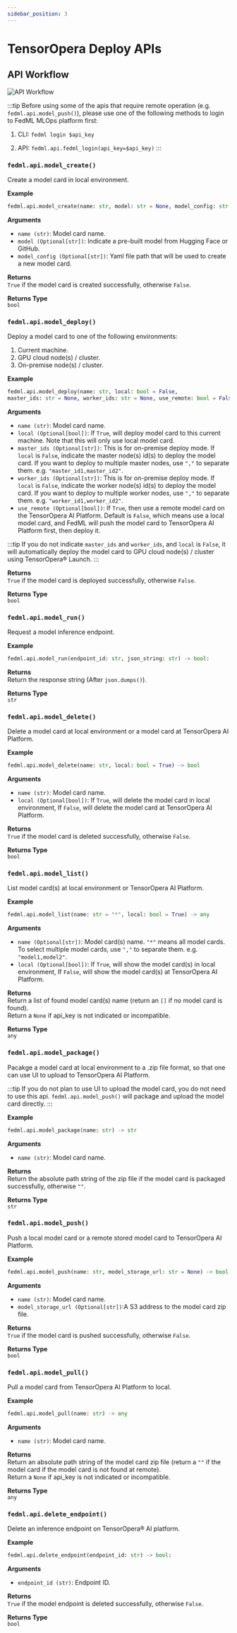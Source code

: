 ```yaml
---
sidebar_position: 3
---
```


# TensorOpera Deploy APIs

## API Workflow
![API Workflow](pics%2FAPIsWorkflow.png)

:::tip
Before using some of the apis that require remote operation (e.g. `fedml.api.model_push()`), 
please use one of the following methods to login 
to FedML MLOps platform first:

1. CLI: `fedml login $api_key`

2. API: `fedml.api.fedml_login(api_key=$api_key)`
:::

### `fedml.api.model_create()`
Create a model card in local environment.

**Example**
```py
fedml.api.model_create(name: str, model: str = None, model_config: str = None) -> bool
```

**Arguments**  
- `name (str)`: Model card name.
- `model (Optional[str])`: Indicate a pre-built model from Hugging Face or GitHub.
- `model_config (Optional[str])`: Yaml file path that will be used to create a new model card.

**Returns**  
`True` if the model card is created successfully, otherwise `False`.


**Returns Type**  
`bool`


### `fedml.api.model_deploy()`

Deploy a model card to one of the following environments:  
1. Current machine.  
2. GPU cloud node(s) / cluster.  
3. On-premise node(s) / cluster.  

**Example**
```py
fedml.api.model_deploy(name: str, local: bool = False, 
master_ids: str = None, worker_ids: str = None, use_remote: bool = False) -> bool
```

**Arguments**  
- `name (str)`: Model card name.
- `local (Optional[bool])`: If `True`, will deploy model card to this current machine. Note that this will only use local
model card.
- `master_ids (Optional[str])`: This is for on-premise deploy mode. If `local` is `False`, indicate the master node(s)
id(s) to deploy the model card. If you want to deploy to multiple master nodes, use `","` to separate them. 
e.g. `"master_id1,master_id2"`.
- `worker_ids (Optional[str])`: This is for on-premise deploy mode. If `local` is `False`, indicate the worker node(s) 
id(s) to deploy the model card. If you want to deploy to multiple worker nodes, use `","` to separate them. 
e.g. `"worker_id1,worker_id2"`.
- `use_remote (Optional[bool])`: If `True`, then use a remote model card on the TensorOpera AI Platform. Default is `False`, 
which means use a local model card, and FedML will push the model card to TensorOpera AI Platform first, 
then deploy it. 

:::tip
If you do not indicate `master_ids` and `worker_ids`, and `local` is `False`, 
it will automatically deploy the model card to GPU cloud node(s) / cluster using TensorOpera® Launch.
:::

**Returns**  
`True` if the model card is deployed successfully, otherwise `False`.

**Returns Type**  
`bool`

### `fedml.api.model_run()`
Request a model inference endpoint.

**Example**
```py
fedml.api.model_run(endpoint_id: str, json_string: str) -> bool:
```
**Returns**  
Return the response string (After `json.dumps()`).

**Returns Type**  
`str`


### `fedml.api.model_delete()`

Delete a model card at local environment or a model card at TensorOpera AI Platform.

**Example**
```py
fedml.api.model_delete(name: str, local: bool = True) -> bool
```

**Arguments**  
- `name (str)`: Model card name.
- `local (Optional[bool])`: If `True`, will delete the model card in local environment, If `False`, will
delete the model card at TensorOpera AI Platform.

**Returns**  
`True` if the model card is deleted successfully, otherwise `False`.

**Returns Type**  
`bool`

### `fedml.api.model_list()`

List model card(s) at local environment or TensorOpera AI Platform.

**Example**
```py
fedml.api.model_list(name: str = "*", local: bool = True) -> any
```

**Arguments**  
- `name (Optional[str])`: Model card(s) name. `"*"` means all model cards. To select multiple model cards,
use `","` to separate them. e.g. `"model1,model2"`.
- `local (Optional[bool])`: If `True`, will show the model card(s) in local environment, If `False`,
will show the model card(s) at TensorOpera AI Platform.

**Returns**  
Return a list of found model card(s) name (return an `[]` if no model card is found).  
Return a `None` if api_key is not indicated or incompatible.

**Returns Type**  
`any`

### `fedml.api.model_package()`

Pacakge a model card at local environment to a .zip file format, so that one can use UI 
to upload to TensorOpera AI Platform.  

:::tip
If you do not plan to use UI to upload the model card, you do not need to use this api. 
`fedml.api.model_push()` will package and upload the model card directly.
:::

**Example**
```py
fedml.api.model_package(name: str) -> str
```

**Arguments**  
- `name (str)`: Model card name.

**Returns**  
Return the absolute path string of the zip file if the model card is packaged successfully, otherwise `""`.

**Returns Type**  
`str`

### `fedml.api.model_push()`

Push a local model card or a remote stored model card to TensorOpera AI Platform.

**Example**
```py
fedml.api.model_push(name: str, model_storage_url: str = None) -> bool
```

**Arguments**  
- `name (str)`: Model card name.
- `model_storage_url (Optional[str])`:A S3 address to the model card zip file.

**Returns**  
`True` if the model card is pushed successfully, otherwise `False`.

**Returns Type**  
`bool`

### `fedml.api.model_pull()`

Pull a model card from TensorOpera AI Platform to local.

**Example**
```py
fedml.api.model_pull(name: str) -> any
```

**Arguments**  
- `name (str)`: Model card name.

**Returns**  
Return an absolute path string of the model card zip file 
(return a `""` if the model card if the model card is not found at remote).  
Return a `None` if api_key is not indicated or incompatible.

**Returns Type**  
`any`

### `fedml.api.delete_endpoint()`

Delete an inference endpoint on TensorOpera® AI platform.

**Example**
```py
fedml.api.delete_endpoint(endpoint_id: str) -> bool:
```

**Arguments**  
- `endpoint_id (str)`: Endpoint ID.

**Returns**  
`True` if the model endpoint is deleted successfully, otherwise `False`.

**Returns Type**  
`bool`